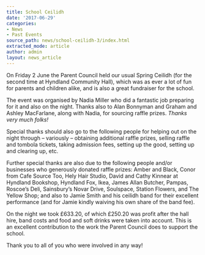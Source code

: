 ```yaml
---
title: School Ceilidh
date: '2017-06-29'
categories:
- News
- Past Events
source_path: news/school-ceilidh-3/index.html
extracted_mode: article
author: admin
layout: news_article
---
```

On Friday 2 June the Parent Council held our usual Spring Ceilidh (for the second time at Hyndland Community Hall), which was as ever a lot of fun for parents and children alike, and is also a great fundraiser for the school.

The event was organised by Nadia Miller who did a fantastic job preparing for it and also on the night. Thanks also to Alan Bonnyman and Graham and Ashley MacFarlane, along with Nadia, for sourcing raffle prizes.&nbsp;_Thanks very much folks!_

Special thanks should also go to the following people for helping out on the night through – variously – obtaining additional raffle prizes, selling raffle and tombola tickets, taking admission fees, setting up the good, setting up and clearing up, etc.

Further special thanks are also due to the following people and/or businesses who generously donated raffle prizes: Amber and Black, Conor from Cafe Source Too, Hely Hair Studio, David and Cathy Kinnear at Hyndland Bookshop, Hyndland Fox, Ikea, James Allan Butcher, Pampas, Roscoe’s Deli, Sainsbury’s Novar Drive, Soulspace, Station Flowers, and The Yellow Shop; and also to Jamie Smith and his ceilidh band for their excellent performance (and for Jamie kindly waiving his own share of the band fee).

On the night we took £633.20, of which £250.20 was profit after the hall hire, band costs and food and soft drinks were taken into account. This is an excellent contribution to the work the Parent Council does to support the school.

Thank you to all of you who were involved in any way!
